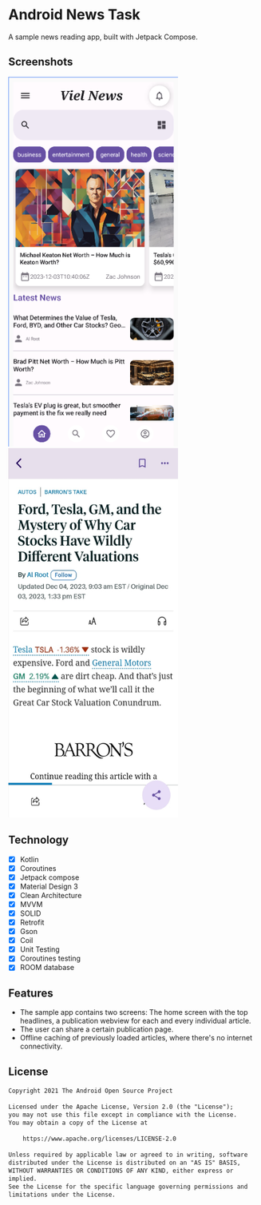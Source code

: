 # Android News Task
A sample news reading app, built with Jetpack Compose.

## Screenshots

<p>
    <img src="media/homeScreen.png" alt="Screenshot" width="340" height="740">
    <img src="media/publication.jpg" alt="Screenshot" width="340" height="740">
</p>

## Technology
- [x] Kotlin
- [x] Coroutines
- [x] Jetpack compose
- [x] Material Design 3
- [x] Clean Architecture
- [x] MVVM
- [x] SOLID
- [x] Retrofit
- [x] Gson
- [x] Coil
- [x] Unit Testing
- [x] Coroutines testing
- [x] ROOM database

## Features
- The sample app contains two screens: The home screen with the top headlines, a publication webview for each and every individual article.
- The user can share a certain publication page. 
- Offline caching of previously loaded articles, where there's no internet connectivity.

## License

```
Copyright 2021 The Android Open Source Project

Licensed under the Apache License, Version 2.0 (the "License");
you may not use this file except in compliance with the License.
You may obtain a copy of the License at

    https://www.apache.org/licenses/LICENSE-2.0

Unless required by applicable law or agreed to in writing, software
distributed under the License is distributed on an "AS IS" BASIS,
WITHOUT WARRANTIES OR CONDITIONS OF ANY KIND, either express or implied.
See the License for the specific language governing permissions and
limitations under the License.
```